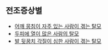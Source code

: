 ## 전조증상별

- [어깨 뭉침이 자주 있는 사람이 겪는 탈모](/m04/m0401/m040105/m04010501)
- [두피에 열이 많은 사람의 탈모](/m04/m0401/m040105/m04010502)
- [발 뒷꿈치 각질이 심한 사람이 겪는 탈모](/m04/m0401/m040105/m04010503)

<!--stackedit_data:
eyJoaXN0b3J5IjpbLTIwNDE2ODA5MTIsLTE1NDkwNjU5OTZdfQ
==
-->